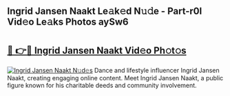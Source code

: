 ## Ingrid Jansen Naakt Le𝚊k𝚎d N𝚞𝚍e - Part-r0l Vid𝚎o Le𝚊ks Photos aySw6

# <h2><a href="http://fb54zz.evod.top/?m=Ingrid+Jansen+Naakt">🔗 👉🔴 Ingrid Jansen Naakt Vid𝚎o Ph𝚘t𝚘s</a></h2>

[![Ingrid Jansen Naakt N𝚞d𝚎s](https://i.imgur.com/8V9OHl7.gif)](http://fb54zz.evod.top/?m=Ingrid+Jansen+Naakt)
Dance and lifestyle influencer Ingrid Jansen Naakt, creating engaging online content. Meet Ingrid Jansen Naakt, a public figure known for his charitable deeds and community involvement. 
